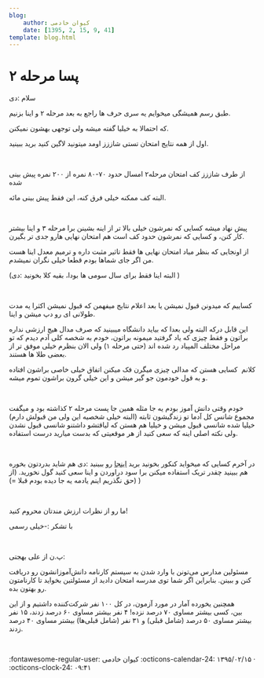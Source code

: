 ```yaml
---
blog:
    author: کیوان خادمی
    date: [1395, 2, 15, 9, 41]
template: blog.html
---
```

# پسا مرحله ۲

<div class="cnt">
<p>سلام :دی</p>
<p>طبق رسم همیشگی میخوایم یه سری حرف ها راجع به بعد مرحله ۲ و اینا بزنیم.</p>
<p>که احتمالا به خیلیا گفته میشه ولی توجهی بهشون نمیکنن.</p>
<p>اول از همه نتایج امتحان تستی شاززز اومد میتونید لاگین کنید برید ببینید.</p>
<p><br/></p>
<p>از طرف شاززز کف امتحان مرحله۲ امسال حدود ۷۰-۸۰ نمره از ۲۰۰ نمره پیش بینی شده</p>
<p>البته کف ممکنه خیلی فرق کنه، این فقط پیش بینی مائه.</p>
<p><br/></p>
<p>پیش نهاد میشه کسایی که نمرشون خیلی بالا تر از اینه بشینن برا مرحله ۳ و اینا بیشتر کار کنن، و کسایی که نمرشون حدود کف است هم امتحان نهایی هارو جدی تر بگیرن.</p>
<p>از اونجایی که بنظر میاد امتحان نهایی ها فقط تاثیر مثبت داره و ترمیم معدل اینا هست من اگر جای شماها بودم قطعا خیلی نگران نمیشدم.</p>
<p>(البته اینا فقط برای سال سومی ها بودا، بقیه کلا بخونید :دی‌‌ )</p>
<p><br/></p>
<p>کساییم که میدونن قبول نمیشن یا بعد اعلام نتایج میفهمن که قبول نمیشن اکثرا یه مدت طولانی ای رو دپ میشن و اینا.</p>
<p>این قابل درکه البته ولی بعدا که بیاید دانشگاه میبینید که صرف مدال هیچ ارزشی نداره براتون و فقط چیزی که یاد گرفتید میمونه براتون، خودم به شخصه کلی آدم دیدم که تو مراحل مختلف المپیاد رد شده اند (حتی مرحله ۱) ولی الان بنظرم خیلی موفق تر از بعضی طلا ها هستند.</p>
<p>کلانم  کسایی هستن که مدالی چیزی میگرن فک میکنن اتفاق خیلی خاصی براشون افتاده و به قول خودمون جو گیر میشن و این خیلی گرون براشون تموم میشه.</p>
<p><br/></p>
<p>خودم وقتی دانش آموز بودم یه جا مثله همین جا پست مرحله ۲ کذاشته بود و میگفت مجموع شانس کل آدما تو زندگیشون ثابته (البته خیلی شخصیه این ولی من قبولش دارم) خیلیا شده شانسی قبول میشن و خیلیا هم هستن که لیاقتشو داشتنو شانسی قبول نشدن ولی نکته اصلی اینه که سعی کنید از هر موقعیتی که بدست میارید درست استفاده.</p>
<p><br/></p>
<p>در آخرم کسایی که میخواید کنکور بخونید برید <a href="http://konkur.in/" target="_blank">اینجا</a> رو ببینید :دی هم شاید بدردتون بخوره هم ببینید چقدر تریک استفاده میکنن برا سود دراوردن و اینا سعی کنید گول نخورید. (از حق نگذریم اینم یادمه یه جا دیده بودم قبلا =)) )</p>
<p><br/></p>
<p>ما رو از نظرات ارزش مندتان محروم کنید!</p>
<p>با تشکر :-خیلی رسمی</p>
<p><br/></p>
<p>پ.ن از علی بهجتی:</p>
<p>مسئولین مدارس می‌تونن با وارد شدن به سیستم کارنامه دانش‌آموزانشون رو دریافت کنن و ببینن. بنابراین اگر شما توی مدرسه امتحان دادید از مسئولتین بخواید تا کارنامتون رو بهتون بده.</p>
<p>همچنین یخورده آمار در مورد آزمون، در کل ۱۰۰ نفر شرکت‌کننده داشتیم و از این بین، کسی بیشتر مساوی ۷۰ درصد نزده! ۴ نفر بیشتر مساوی ۶۰ درصد زدند، ۱۵ نفر بیشتر مساوی ۵۰ درصد (شامل قبلی‌) و ۳۱ نفر (شامل قبلی‌ها) بیشتر مساوی ۴۰ درصد زدند. </p>
<p><br/></p>
</div>

<div class="blog-info" markdown>
<span class="blog-author">
:fontawesome-regular-user: کیوان خادمی
</span>
<span class="blog-date">
:octicons-calendar-24: ۱۳۹۵/۰۲/۱۵ · :octicons-clock-24: ۰۹:۴۱
</span>
</div>

